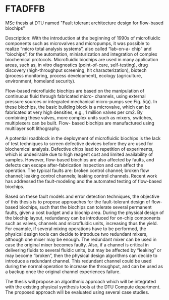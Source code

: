 # FTADFFB
MSc thesis at DTU named "Fault tolerant architecture design for flow-based biochips"

Description:
With the introduction at the beginning of 1990s of microfluidic components such as microvalves and micropumps, it was possible to realize “micro total analysis systems”, also called “lab-on-a- chip” and “biochips”, for the automation, miniaturization and integration of complex biochemical protocols. Microfluidic biochips are used in many application areas, such as, in vitro diagnostics (point-of-care, self-testing), drug discovery (high-throughput screening, hit characterization), biotech (process monitoring, process development), ecology (agriculture, environment, homeland security).

Flow-based microfluidic biochips are based on the manipulation of continuous fluid through fabricated micro- channels, using external pressure sources or integrated mechanical micro-pumps see Fig. 5(a). In these biochips, the basic building block is a microvalve, which can be fabricated at very high densities, e.g., 1 million valves per cm2. By combining these valves, more complex units such as mixers, switches, multiplexers can be built. Flow- based biochips are manufactured using multilayer soft lithography.

A potential roadblock in the deployment of microfluidic biochips is the lack of test techniques to screen defective devices before they are used for biochemical analysis. Defective chips lead to repetition of experiments, which is undesirable due to high reagent cost and limited availability of samples. However, flow-based biochips are also affected by faults, and defects can escape after-fabrication inspection and can affect the operation. The typical faults are: broken control channel; broken flow channel; leaking control channels; leaking control channels. Recent work has addressed the fault-modeling and the automated testing of flow-based biochips.

Based on these fault models and error detection techniques, the objective of this thesis is to propose approaches for the fault-tolerant design of flow-based biochips, such that the biochips can tolerate several permanent faults, given a cost budget and a biochip area. During the physical design of the biochip layout, redundancy can be introduced for on-chip components such as valves, channels and microfluidic units, increasing thus the yield. For example, if several mixing operations have to be performed, the physical design tools can decide to introduce two redundant mixers, although one mixer may be enough. The redundant mixer can be used in case the original mixer becomes faulty. Also, if a channel is critical in delivering fluids to several fluidic units, but may be affected by “leaking” or may become “broken”, then the physical design algorithms can decide to introduce a redundant channel. This redundant channel could be used during the normal operation to increase the throughput, and can be used as a backup once the original channel experiences failure.

The thesis will propose an algorithmic approach which will be integrated with the existing physical synthesis tools at the DTU Compute department. The proposed approach will be evaluated using several case studies.